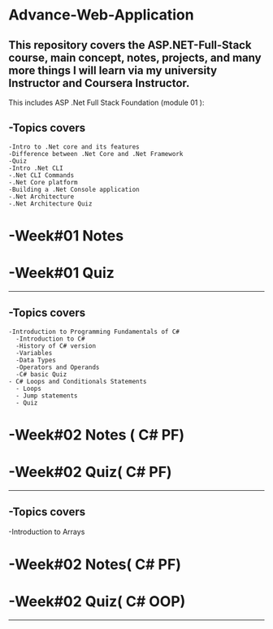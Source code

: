 
# Advance-Web-Application
This repository covers the ASP.NET-Full-Stack course, main concept, notes, projects, and many more things I will learn via my university Instructor and Coursera Instructor.
------------------------------------------------------------------
This includes ASP .Net Full Stack Foundation (module 01 ):
 ## -Topics covers 
    -Intro to .Net core and its features
    -Difference between .Net Core and .Net Framework
    -Quiz
    -Intro .Net CLI
    -.Net CLI Commands 
    -.Net Core platform
    -Building a .Net Console application
    -.Net Architecture 
    -.Net Architecture Quiz
# -Week#01 Notes
# -Week#01 Quiz
------------------------------------------------------------------
## -Topics covers 
    -Introduction to Programming Fundamentals of C#
      -Introduction to C#
      -History of C# version
      -Variables
      -Data Types
      -Operators and Operands
      -C# basic Quiz
    - C# Loops and Conditionals Statements
      - Loops
      - Jump statements
      - Quiz 
# -Week#02 Notes ( C# PF)
# -Week#02 Quiz( C# PF)
------------------------------------------------------------------
## -Topics covers 
   -Introduction to Arrays
   

# -Week#02 Notes( C# PF)
# -Week#02 Quiz( C# OOP)
------------------------------------------------------------------

